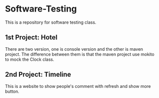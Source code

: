 # Software-Testing

This is a repository for software testing class.

## 1st Project: Hotel

There are two version, one is console version and the other is maven project. The difference between them is that the maven project use mokito to mock the Clock class.

## 2nd Project: Timeline

This is a website to show people's comment with refresh and show more button.
